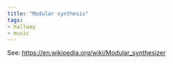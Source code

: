 ```yaml
---
title: "Modular synthesis"
tags:
- hallway
- music
---
```


See: https://en.wikipedia.org/wiki/Modular_synthesizer